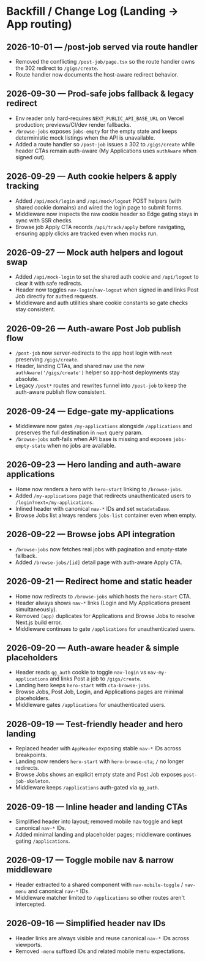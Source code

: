 # Backfill / Change Log (Landing → App routing)

## 2026-10-01 — /post-job served via route handler
- Removed the conflicting `/post-job/page.tsx` so the route handler owns the 302 redirect to `/gigs/create`.
- Route handler now documents the host-aware redirect behavior.

## 2026-09-30 — Prod-safe jobs fallback & legacy redirect
- Env reader only hard-requires `NEXT_PUBLIC_API_BASE_URL` on Vercel production; previews/CI/dev render fallbacks.
- `/browse-jobs` exposes `jobs-empty` for the empty state and keeps deterministic mock listings when the API is unavailable.
- Added a route handler so `/post-job` issues a 302 to `/gigs/create` while header CTAs remain auth-aware (My Applications uses `authAware` when signed out).

## 2026-09-29 — Auth cookie helpers & apply tracking
- Added `/api/mock/login` and `/api/mock/logout` POST helpers (with shared cookie domains) and wired the login page to submit forms.
- Middleware now inspects the raw cookie header so Edge gating stays in sync with SSR checks.
- Browse job Apply CTA records `/api/track/apply` before navigating, ensuring apply clicks are tracked even when mocks run.

## 2026-09-27 — Mock auth helpers and logout swap
- Added `/api/mock-login` to set the shared auth cookie and `/api/logout` to clear it with safe redirects.
- Header now toggles `nav-login`/`nav-logout` when signed in and links Post Job directly for authed requests.
- Middleware and auth utilities share cookie constants so gate checks stay consistent.

## 2026-09-26 — Auth-aware Post Job publish flow
- `/post-job` now server-redirects to the app host login with `next` preserving `/gigs/create`.
- Header, landing CTAs, and shared nav use the new `authAware('/gigs/create')` helper so app-host deployments stay absolute.
- Legacy `/post*` routes and rewrites funnel into `/post-job` to keep the auth-aware publish flow consistent.

## 2026-09-24 — Edge-gate my-applications
- Middleware now gates `/my-applications` alongside `/applications` and preserves the full destination in `next` query param.
- `/browse-jobs` soft-fails when API base is missing and exposes `jobs-empty-state` when no jobs are available.

## 2026-09-23 — Hero landing and auth-aware applications
- Home now renders a hero with `hero-start` linking to `/browse-jobs`.
- Added `/my-applications` page that redirects unauthenticated users to `/login?next=/my-applications`.
- Inlined header with canonical `nav-*` IDs and set `metadataBase`.
- Browse Jobs list always renders `jobs-list` container even when empty.

## 2026-09-22 — Browse jobs API integration
- `/browse-jobs` now fetches real jobs with pagination and empty-state fallback.
- Added `/browse-jobs/[id]` detail page with auth-aware Apply CTA.

## 2026-09-21 — Redirect home and static header
- Home now redirects to `/browse-jobs` which hosts the `hero-start` CTA.
- Header always shows `nav-*` links (Login and My Applications present simultaneously).
- Removed `(app)` duplicates for Applications and Browse Jobs to resolve Next.js build error.
- Middleware continues to gate `/applications` for unauthenticated users.

## 2026-09-20 — Auth-aware header & simple placeholders
- Header reads `qg_auth` cookie to toggle `nav-login` vs `nav-my-applications` and links Post a job to `/gigs/create`.
- Landing hero keeps `hero-start` with `cta-browse-jobs`.
- Browse Jobs, Post Job, Login, and Applications pages are minimal placeholders.
- Middleware gates `/applications` for unauthenticated users.

## 2026-09-19 — Test-friendly header and hero landing
- Replaced header with `AppHeader` exposing stable `nav-*` IDs across breakpoints.
- Landing now renders `hero-start` with `hero-browse-cta`; `/` no longer redirects.
- Browse Jobs shows an explicit empty state and Post Job exposes `post-job-skeleton`.
- Middleware keeps `/applications` auth-gated via `qg_auth`.

## 2026-09-18 — Inline header and landing CTAs
- Simplified header into layout; removed mobile nav toggle and kept canonical `nav-*` IDs.
- Added minimal landing and placeholder pages; middleware continues gating `/applications`.

## 2026-09-17 — Toggle mobile nav & narrow middleware
- Header extracted to a shared component with `nav-mobile-toggle` / `nav-menu` and canonical `nav-*` IDs.
- Middleware matcher limited to `/applications` so other routes aren't intercepted.

## 2026-09-16 — Simplified header nav IDs
- Header links are always visible and reuse canonical `nav-*` IDs across viewports.
- Removed `-menu` suffixed IDs and related mobile menu expectations.
